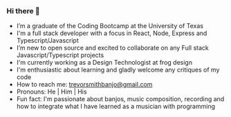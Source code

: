 ### Hi there 👋

- I’m a graduate of the Coding Bootcamp at the University of Texas
- I'm a full stack developer with a focus in React, Node, Express and Typescript/Javascript
- I’m new to open source and excited to collaborate on any Full stack Javascript/Typescript projects
- I'm currently working as a Design Technologist at frog design
- I'm enthusiastic about learning and gladly welcome any critiques of my code
- How to reach me: trevorsmithbanjo@gmail.com
- Pronouns: He | Him | His
- Fun fact: I'm passionate about banjos, music composition, recording and how to integrate what I have learned as a musician with programming
